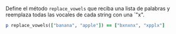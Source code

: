 Define el método `replace_vowels` que reciba una lista de palabras y reemplaza todas las vocales de cada string con una `"x".

```Ruby
p replace_vowels(["banana", "apple"]) == ["bxnxnx", "xpplx"]
```
